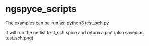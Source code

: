 # ngspyce_scripts

The examples can be run as:
python3 test_sch.py

It will run the netlist test_sch.spice and return a plot (also saved as test_sch.png)
